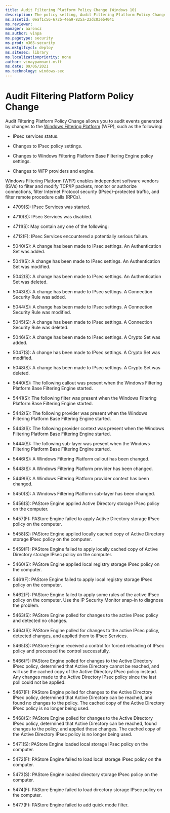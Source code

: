 ```yaml
---
title: Audit Filtering Platform Policy Change (Windows 10)
description: The policy setting, Audit Filtering Platform Policy Change, determines if audit events are generated for certain IPsec and Windows Filtering Platform actions.
ms.assetid: 0eaf1c56-672b-4ea9-825a-22dc03eb4041
ms.reviewer: 
manager: aaroncz
ms.author: vinpa
ms.pagetype: security
ms.prod: m365-security
ms.mktglfcycl: deploy
ms.sitesec: library
ms.localizationpriority: none
author: vinaypamnani-msft
ms.date: 09/06/2021
ms.technology: windows-sec
---
```


# Audit Filtering Platform Policy Change


Audit Filtering Platform Policy Change allows you to audit events generated by changes to the [Windows Filtering Platform](/windows/win32/fwp/windows-filtering-platform-start-page) (WFP), such as the following:

- IPsec services status.

- Changes to IPsec policy settings.

- Changes to Windows Filtering Platform Base Filtering Engine policy settings.

- Changes to WFP providers and engine.

Windows Filtering Platform (WFP) enables independent software vendors (ISVs) to filter and modify TCP/IP packets, monitor or authorize connections, filter Internet Protocol security (IPsec)-protected traffic, and filter remote procedure calls (RPCs).

- 4709(S): IPsec Services was started.

- 4710(S): IPsec Services was disabled.

- 4711(S): May contain any one of the following: 

- 4712(F): IPsec Services encountered a potentially serious failure.

- 5040(S): A change has been made to IPsec settings. An Authentication Set was added.

- 5041(S): A change has been made to IPsec settings. An Authentication Set was modified.

- 5042(S): A change has been made to IPsec settings. An Authentication Set was deleted.

- 5043(S): A change has been made to IPsec settings. A Connection Security Rule was added.

- 5044(S): A change has been made to IPsec settings. A Connection Security Rule was modified.

- 5045(S): A change has been made to IPsec settings. A Connection Security Rule was deleted.

- 5046(S): A change has been made to IPsec settings. A Crypto Set was added.

- 5047(S): A change has been made to IPsec settings. A Crypto Set was modified.

- 5048(S): A change has been made to IPsec settings. A Crypto Set was deleted.

- 5440(S): The following callout was present when the Windows Filtering Platform Base Filtering Engine started.

- 5441(S): The following filter was present when the Windows Filtering Platform Base Filtering Engine started.

- 5442(S): The following provider was present when the Windows Filtering Platform Base Filtering Engine started.

- 5443(S): The following provider context was present when the Windows Filtering Platform Base Filtering Engine started.

- 5444(S): The following sub-layer was present when the Windows Filtering Platform Base Filtering Engine started.

- 5446(S): A Windows Filtering Platform callout has been changed.

- 5448(S): A Windows Filtering Platform provider has been changed.

- 5449(S): A Windows Filtering Platform provider context has been changed.

- 5450(S): A Windows Filtering Platform sub-layer has been changed.

- 5456(S): PAStore Engine applied Active Directory storage IPsec policy on the computer.

- 5457(F): PAStore Engine failed to apply Active Directory storage IPsec policy on the computer.

- 5458(S): PAStore Engine applied locally cached copy of Active Directory storage IPsec policy on the computer.

- 5459(F): PAStore Engine failed to apply locally cached copy of Active Directory storage IPsec policy on the computer.

- 5460(S): PAStore Engine applied local registry storage IPsec policy on the computer.

- 5461(F): PAStore Engine failed to apply local registry storage IPsec policy on the computer.

- 5462(F): PAStore Engine failed to apply some rules of the active IPsec policy on the computer. Use the IP Security Monitor snap-in to diagnose the problem.

- 5463(S): PAStore Engine polled for changes to the active IPsec policy and detected no changes.

- 5464(S): PAStore Engine polled for changes to the active IPsec policy, detected changes, and applied them to IPsec Services.

- 5465(S): PAStore Engine received a control for forced reloading of IPsec policy and processed the control successfully.

- 5466(F): PAStore Engine polled for changes to the Active Directory IPsec policy, determined that Active Directory cannot be reached, and will use the cached copy of the Active Directory IPsec policy instead. Any changes made to the Active Directory IPsec policy since the last poll could not be applied.

- 5467(F): PAStore Engine polled for changes to the Active Directory IPsec policy, determined that Active Directory can be reached, and found no changes to the policy. The cached copy of the Active Directory IPsec policy is no longer being used.

- 5468(S): PAStore Engine polled for changes to the Active Directory IPsec policy, determined that Active Directory can be reached, found changes to the policy, and applied those changes. The cached copy of the Active Directory IPsec policy is no longer being used.

- 5471(S): PAStore Engine loaded local storage IPsec policy on the computer.

- 5472(F): PAStore Engine failed to load local storage IPsec policy on the computer.

- 5473(S): PAStore Engine loaded directory storage IPsec policy on the computer.

- 5474(F): PAStore Engine failed to load directory storage IPsec policy on the computer.

- 5477(F): PAStore Engine failed to add quick mode filter.